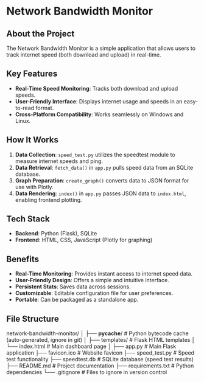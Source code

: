 # Network Bandwidth Monitor

## About the Project

The Network Bandwidth Monitor is a simple application that allows users to track internet speed (both download and upload) in real-time.

## Key Features

- **Real-Time Speed Monitoring**: Tracks both download and upload speeds.
- **User-Friendly Interface**: Displays internet usage and speeds in an easy-to-read format.
- **Cross-Platform Compatibility**: Works seamlessly on Windows and Linux.

## How It Works

1. **Data Collection**: `speed_test.py` utilizes the speedtest module to measure internet speeds and ping.
2. **Data Retrieval**: `fetch_data()` in `app.py` pulls speed data from an SQLite database.
3. **Graph Preparation**: `create_graph()` converts data to JSON format for use with Plotly.
4. **Data Rendering**: `index()` in `app.py` passes JSON data to `index.html`, enabling frontend plotting.

## Tech Stack

- **Backend**: Python (Flask), SQLite
- **Frontend**: HTML, CSS, JavaScript (Plotly for graphing)

## Benefits

- **Real-Time Monitoring**: Provides instant access to internet speed data.
- **User-Friendly Design**: Offers a simple and intuitive interface.
- **Persistent Stats**: Saves data across sessions.
- **Customizable**: Editable configuration file for user preferences.
- **Portable**: Can be packaged as a standalone app.

## File Structure
network-bandwidth-monitor/
│
├── __pycache__/          # Python bytecode cache (auto-generated, ignore in git)
│
├── templates/            # Flask HTML templates
│   └── index.html        # Main dashboard page
│
├── app.py                # Main Flask application
├── favicon.ico           # Website favicon
├── speed_test.py         # Speed test functionality
├── speedtest.db          # SQLite database (speed test results)
├── README.md             # Project documentation
├── requirements.txt      # Python dependencies
└── .gitignore            # Files to ignore in version control
